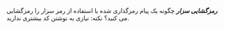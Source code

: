 ***رمزگشایی سزار***
چگونه یک پیام رمزگذاری شده با استفاده از رمز سزار را رمزگشایی می کنید؟ نکته: نیازی به نوشتن کد بیشتری ندارید.
